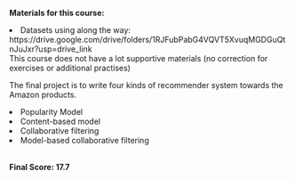 <b>Materials for this course:</b>
<li>Datasets using along the way: https://drive.google.com/drive/folders/1RJFubPabG4VQVT5XvuqMGDGuQtnJuJxr?usp=drive_link</li>
This course does not have a lot supportive materials (no correction for exercises or additional practises)

The final project is to write four kinds of recommender system towards the Amazon products.
<li>Popularity Model</li>
<li>Content-based model</li>
<li>Collaborative filtering</li>
<li>Model-based collaborative filtering</li><br/>


**Final Score: 17.7**
